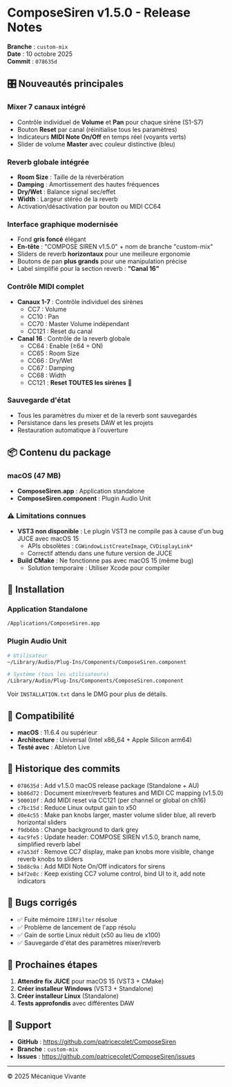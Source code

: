 # ComposeSiren v1.5.0 - Release Notes

**Branche** : `custom-mix`  
**Date** : 10 octobre 2025  
**Commit** : `078635d`

## 🎛️ Nouveautés principales

### Mixer 7 canaux intégré
- Contrôle individuel de **Volume** et **Pan** pour chaque sirène (S1-S7)
- Bouton **Reset** par canal (réinitialise tous les paramètres)
- Indicateurs **MIDI Note On/Off** en temps réel (voyants verts)
- Slider de volume **Master** avec couleur distinctive (bleu)

### Reverb globale intégrée
- **Room Size** : Taille de la réverbération
- **Damping** : Amortissement des hautes fréquences
- **Dry/Wet** : Balance signal sec/effet
- **Width** : Largeur stéréo de la reverb
- Activation/désactivation par bouton ou MIDI CC64

### Interface graphique modernisée
- Fond **gris foncé** élégant
- **En-tête** : "COMPOSE SIREN v1.5.0" + nom de branche "custom-mix"
- Sliders de reverb **horizontaux** pour une meilleure ergonomie
- Boutons de pan **plus grands** pour une manipulation précise
- Label simplifié pour la section reverb : **"Canal 16"**

### Contrôle MIDI complet
- **Canaux 1-7** : Contrôle individuel des sirènes
  - CC7 : Volume
  - CC10 : Pan
  - CC70 : Master Volume indépendant
  - CC121 : Reset du canal
- **Canal 16** : Contrôle de la reverb globale
  - CC64 : Enable (≥64 = ON)
  - CC65 : Room Size
  - CC66 : Dry/Wet
  - CC67 : Damping
  - CC68 : Width
  - CC121 : **Reset TOUTES les sirènes** 🔄

### Sauvegarde d'état
- Tous les paramètres du mixer et de la reverb sont sauvegardés
- Persistance dans les presets DAW et les projets
- Restauration automatique à l'ouverture

## 📦 Contenu du package

### macOS (47 MB)
- **ComposeSiren.app** : Application standalone
- **ComposeSiren.component** : Plugin Audio Unit

### ⚠️ Limitations connues
- **VST3 non disponible** : Le plugin VST3 ne compile pas à cause d'un bug JUCE avec macOS 15
  - APIs obsolètes : `CGWindowListCreateImage`, `CVDisplayLink*`
  - Correctif attendu dans une future version de JUCE
- **Build CMake** : Ne fonctionne pas avec macOS 15 (même bug)
  - Solution temporaire : Utiliser Xcode pour compiler

## 🔧 Installation

### Application Standalone
```bash
/Applications/ComposeSiren.app
```

### Plugin Audio Unit
```bash
# Utilisateur
~/Library/Audio/Plug-Ins/Components/ComposeSiren.component

# Système (tous les utilisateurs)
/Library/Audio/Plug-Ins/Components/ComposeSiren.component
```

Voir `INSTALLATION.txt` dans le DMG pour plus de détails.

## 🎯 Compatibilité

- **macOS** : 11.6.4 ou supérieur
- **Architecture** : Universal (Intel x86_64 + Apple Silicon arm64)
- **Testé avec** : Ableton Live

## 📝 Historique des commits

- `078635d` : Add v1.5.0 macOS release package (Standalone + AU)
- `bb86d72` : Document mixer/reverb features and MIDI CC mapping (v1.5.0)
- `500010f` : Add MIDI reset via CC121 (per channel or global on ch16)
- `c7bc15d` : Reduce Linux output gain to x50
- `d0e4c55` : Make pan knobs larger, master volume slider blue, all reverb horizontal sliders
- `f9db6bb` : Change background to dark grey
- `4ac9fe5` : Update header: COMPOSE SIREN v1.5.0, branch name, simplified reverb label
- `e7a53df` : Remove CC7 display, make pan knobs more visible, change reverb knobs to sliders
- `5bd8c9a` : Add MIDI Note On/Off indicators for sirens
- `b4f2e8c` : Keep existing CC7 volume control, bind UI to it, add note indicators

## 🐛 Bugs corrigés

- ✅ Fuite mémoire `IIRFilter` résolue
- ✅ Problème de lancement de l'app résolu
- ✅ Gain de sortie Linux réduit (x50 au lieu de x100)
- ✅ Sauvegarde d'état des paramètres mixer/reverb

## 🚀 Prochaines étapes

1. **Attendre fix JUCE** pour macOS 15 (VST3 + CMake)
2. **Créer installeur Windows** (VST3 + Standalone)
3. **Créer installeur Linux** (Standalone)
4. **Tests approfondis** avec différentes DAW

## 📧 Support

- **GitHub** : https://github.com/patricecolet/ComposeSiren
- **Branche** : `custom-mix`
- **Issues** : https://github.com/patricecolet/ComposeSiren/issues

---

© 2025 Mécanique Vivante

